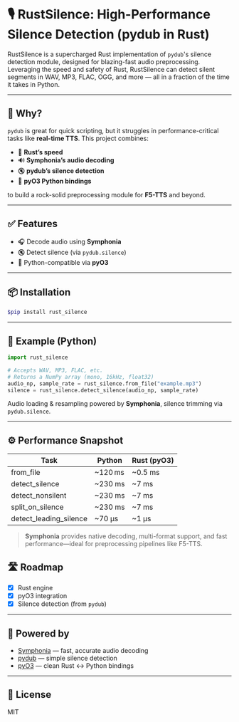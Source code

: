 # 🎙️ RustSilence: High-Performance Silence Detection (pydub in Rust)

RustSilence is a supercharged Rust implementation of `pydub`'s silence detection module, designed for blazing-fast audio preprocessing. Leveraging the speed and safety of Rust, RustSilence can detect silent segments in WAV, MP3, FLAC, OGG, and more — all in a fraction of the time it takes in Python.

---

## 🚀 Why?

`pydub` is great for quick scripting, but it struggles in performance-critical tasks like **real-time TTS**. This project combines:

- 🦀 **Rust’s speed**
- 🔊 **Symphonia’s audio decoding**
- 🔇 **pydub’s silence detection**
- 🐍 **pyO3 Python bindings**

to build a rock-solid preprocessing module for **F5-TTS** and beyond.

---

## ✅ Features

- 🎧 Decode audio using **Symphonia**  
- 🔇 Detect silence (via `pydub.silence`)  
- 🐍 Python-compatible via **pyO3**  

---

## 📦 Installation

```bash
$pip install rust_silence
```

---

## 🧪 Example (Python)

```python
import rust_silence

# Accepts WAV, MP3, FLAC, etc.
# Returns a NumPy array (mono, 16kHz, float32)
audio_np, sample_rate = rust_silence.from_file("example.mp3")
silence = rust_silence.detect_silence(audio_np, sample_rate)
```
Audio loading & resampling powered by **Symphonia**, silence trimming via `pydub.silence`.

---

## ⚙️ Performance Snapshot

| Task                     |    Python    |   Rust (pyO3)  |
|--------------------------|--------------|----------------|
| from_file                |    ~120 ms   |     ~0.5 ms    |
| detect_silence           |    ~230 ms   |     ~7 ms      |
| detect_nonsilent         |    ~230 ms   |     ~7 ms      |
| split_on_silence         |    ~230 ms   |     ~7 ms      |
| detect_leading_silence   |    ~70 μs    |     ~1 μs      |

> **Symphonia** provides native decoding, multi-format support, and fast performance—ideal for preprocessing pipelines like F5-TTS.


## 🛣 Roadmap

- [x] Rust engine
- [x] pyO3 integration
- [x] Silence detection (from `pydub`)  

---

## 🧠 Powered by

- [Symphonia](https://github.com/pdeljanov/Symphonia) — fast, accurate audio decoding  
- [pydub](https://github.com/jiaaro/pydub) — simple silence detection  
- [pyO3](https://github.com/PyO3/pyo3) — clean Rust ↔ Python bindings  

---

## 📜 License

MIT 